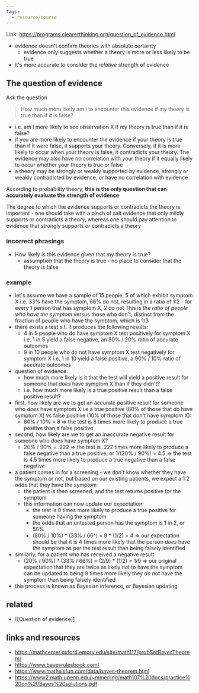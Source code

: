 ```yaml
---
tags:
  - resource/course
---
```


Link: https://programs.clearerthinking.org/question_of_evidence.html

- evidence doesn't confirm theories with absolute certainty
    * evidence only suggests whether a theory is more or less likely to be true
- it's more accurate to consider the _relative_ strength of evidence

## The question of evidence

Ask the question

> How much more likely am I to encounter this evidence if my theory is true
    than if it is false?

- i.e. am I more likely to see observation X if my theory is true than if it is
    false?
- if you are more likely to encounter the evidence if your theory is true than if
    it were false, it supports your theory. Conversely, if it is more likely to
    occur when your theory is false, it contradicts your theory. The evidence
    may also have no correlation with your theory if it equally likely to occur
    whether your theory is true or false
- a theory may be strongly or weakly supported by evidence, strongly or weakly
    contradicted by evidence, or have no correlation with evidence

According to probability theory, **this is the only question that can accurately
evaluate the strength of evidence**

The degree to which the evidence supports or contradicts the theory is important -
one should take with a pinch of salt evidence that only mildly supports or
contradicts a theory, whereas one should pay attention to evidence that strongly
supports or contradicts a theory

### incorrect phrasings

- How likely is this evidence given that my theory is true?
    - assumption that the theory is true - no place to consider that the theory
        is false

### example

- let's assume we have a sample of 15 people, 5 of which exhibit symptom X
    i.e. 33% have the symptom, 66% do not, resulting in a ratio of 1:2 - for
    every 1 person that has symptom X, 2 do not
    This is the _ratio of people who have the symptom_ versus those who don't,
    distinct from the fraction of people who have the symptom, which is 1/3
- there exists a test s.t. it produces the following results:
    * 4 in 5 people who do have symptom X test positively for symptom X
        i.e. 1 in 5 yield a false negative, an 80% / 20% ratio of accurate
        outcomes
    * 9 in 10 people who do not have symptom X test negatively for symptom X
        i.e. 1 in 10 yield a false positive, a 90% / 10% ratio of accurate
        outcomes
- question of evidence:
    * how much more likely is it that the test will yield a positive result for
        someone that _does_ have symptom X than if they didn't?
    * i.e. how much more likely is a true positive result than a false positive
        result?
- first, how likely are we to get an accurate positive result for someone who
    _does_ have symptom X
    i.e a true positive (80% of those that _do_ have symptom X) vs
    false positive (10% of those that _don't_ have symptom X):
    * 80% / 10% = 8 => the test is 8 times more likely to produce a true positive
    than a false positive
- second, how likely are we to get an inaccurate negative result for someone
    who _does_ have symptom X?
    * 20% / 90% = .222 => the test is .222 times more likely to produce a false
    negative than a true positive, or
    1/(20% / 90%) = 4.5 => the test is 4.5 times more likely to produce a true
    negative than a false negative
- a patient comes in for a screening - we don't know whether they have the symptom
    or not, but based on our existing patients, we expect a 1:2 odds that they
    have the symptom
    - the patient is then screened, and the test returns positive for the symptom
    - this information can now update our expectation:
        * the test is 8 times more likely to produce a true positive for someone
            having the symptom
        * the odds that an untested person has the symptom is 1 in 2, or 50%
        * (80% / 10%) * (33% / 66^) = 8 * (1/2) = 4 => our expectation should be
            that it is 4 times more likely that the person _does_ have the
            symptom as per the test result than being falsely identified
- similarly, for a patient who has received a negative result:
    * (20% / 90%) * (33% / 66%) = (2/9) * (1/2) = 1/9 => our original expectation
        that they are twice as likely _not_ to have the symptom can be updated to
        being 9 times more likely they _do not_ have the symptom than being
        falsely identified
- this process is known as Bayesian inference, or Bayesian updating

## related

- [[Question of evidence]]


## links and resources

- https://mathcenter.oxford.emory.edu/site/math117/probSetBayesTheorem/
- https://www.bayesrulesbook.com/
- https://www.mathsisfun.com/data/bayes-theorem.html
- https://www2.math.upenn.edu/~mmerling/math107%20docs/practice%20on%20Bayes%20solutions.pdf











